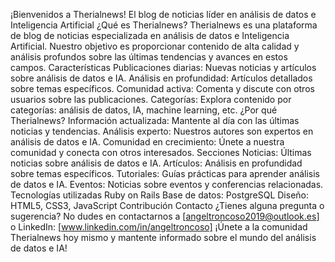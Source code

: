 ¡Bienvenidos a Therialnews!
El blog de noticias líder en análisis de datos e Inteligencia Artificial
¿Qué es Therialnews?
Therialnews es una plataforma de blog de noticias especializada en análisis de datos e Inteligencia Artificial. Nuestro objetivo es proporcionar contenido de alta calidad y análisis profundos sobre las últimas tendencias y avances en estos campos.
Características
Publicaciones diarias: Nuevas noticias y artículos sobre análisis de datos e IA.
Análisis en profundidad: Artículos detallados sobre temas específicos.
Comunidad activa: Comenta y discute con otros usuarios sobre las publicaciones.
Categorías: Explora contenido por categorías: análisis de datos, IA, machine learning, etc.
¿Por qué Therialnews?
Información actualizada: Mantente al día con las últimas noticias y tendencias.
Análisis experto: Nuestros autores son expertos en análisis de datos e IA.
Comunidad en crecimiento: Únete a nuestra comunidad y conecta con otros interesados.
Secciones
Noticias: Últimas noticias sobre análisis de datos e IA.
Artículos: Análisis en profundidad sobre temas específicos.
Tutoriales: Guías prácticas para aprender análisis de datos e IA.
Eventos: Noticias sobre eventos y conferencias relacionadas.
Tecnologías utilizadas
Ruby on Rails
Base de datos: PostgreSQL
Diseño: HTML5, CSS3, JavaScript
Contribución
Contacto
¿Tienes alguna pregunta o sugerencia? No dudes en contactarnos a [angeltroncoso2019@outlook.es] o LinkedIn: [www.linkedin.com/in/angeltroncoso]
¡Únete a la comunidad Therialnews hoy mismo y mantente informado sobre el mundo del análisis de datos e IA!

